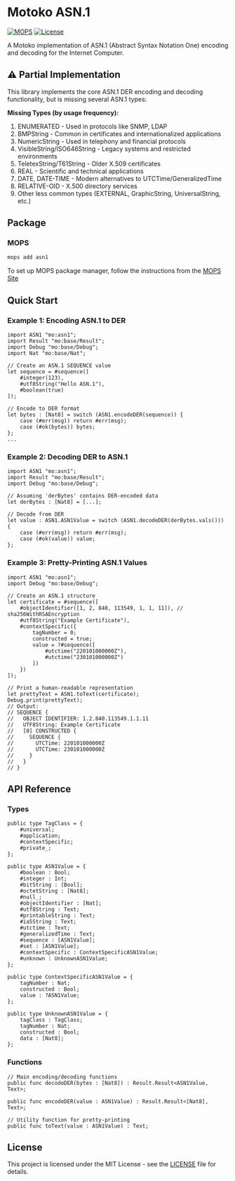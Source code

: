 # Motoko ASN.1

[![MOPS](https://img.shields.io/badge/MOPS-asn1-blue)](https://mops.one/asn1)
[![License](https://img.shields.io/badge/license-MIT-blue.svg)](https://github.com/yourusername/motoko_asn1/blob/main/LICENSE)

A Motoko implementation of ASN.1 (Abstract Syntax Notation One) encoding and decoding for the Internet Computer.

## ⚠️ Partial Implementation

This library implements the core ASN.1 DER encoding and decoding functionality, but is missing several ASN.1 types:

**Missing Types (by usage frequency):**

1. ENUMERATED - Used in protocols like SNMP, LDAP
2. BMPString - Common in certificates and internationalized applications
3. NumericString - Used in telephony and financial protocols
4. VisibleString/ISO646String - Legacy systems and restricted environments
5. TeletexString/T61String - Older X.509 certificates
6. REAL - Scientific and technical applications
7. DATE, DATE-TIME - Modern alternatives to UTCTime/GeneralizedTime
8. RELATIVE-OID - X.500 directory services
9. Other less common types (EXTERNAL, GraphicString, UniversalString, etc.)

## Package

### MOPS

```bash
mops add asn1
```

To set up MOPS package manager, follow the instructions from the [MOPS Site](https://mops.one)

## Quick Start

### Example 1: Encoding ASN.1 to DER

```motoko
import ASN1 "mo:asn1";
import Result "mo:base/Result";
import Debug "mo:base/Debug";
import Nat "mo:base/Nat";

// Create an ASN.1 SEQUENCE value
let sequence = #sequence([
    #integer(123),
    #utf8String("Hello ASN.1"),
    #boolean(true)
]);

// Encode to DER format
let bytes : [Nat8] = switch (ASN1.encodeDER(sequence)) {
    case (#err(msg)) return #err(msg);
    case (#ok(bytes)) bytes;
};
...
```

### Example 2: Decoding DER to ASN.1

```motoko
import ASN1 "mo:asn1";
import Result "mo:base/Result";
import Debug "mo:base/Debug";

// Assuming 'derBytes' contains DER-encoded data
let derBytes : [Nat8] = [...];

// Decode from DER
let value : ASN1.ASN1Value = switch (ASN1.decodeDER(derBytes.vals())) {
    case (#err(msg)) return #err(msg);
    case (#ok(value)) value;
};
```

### Example 3: Pretty-Printing ASN.1 Values

```motoko
import ASN1 "mo:asn1";
import Debug "mo:base/Debug";

// Create an ASN.1 structure
let certificate = #sequence([
    #objectIdentifier([1, 2, 840, 113549, 1, 1, 11]), // sha256WithRSAEncryption
    #utf8String("Example Certificate"),
    #contextSpecific({
        tagNumber = 0;
        constructed = true;
        value = ?#sequence([
            #utctime("220101000000Z"),
            #utctime("230101000000Z")
        ])
    })
]);

// Print a human-readable representation
let prettyText = ASN1.toText(certificate);
Debug.print(prettyText);
// Output:
// SEQUENCE {
//   OBJECT IDENTIFIER: 1.2.840.113549.1.1.11
//   UTF8String: Example Certificate
//   [0] CONSTRUCTED {
//     SEQUENCE {
//       UTCTime: 220101000000Z
//       UTCTime: 230101000000Z
//     }
//   }
// }
```

## API Reference

### Types

```motoko
public type TagClass = {
    #universal;
    #application;
    #contextSpecific;
    #private_;
};

public type ASN1Value = {
    #boolean : Bool;
    #integer : Int;
    #bitString : [Bool];
    #octetString : [Nat8];
    #null_;
    #objectIdentifier : [Nat];
    #utf8String : Text;
    #printableString : Text;
    #ia5String : Text;
    #utctime : Text;
    #generalizedTime : Text;
    #sequence : [ASN1Value];
    #set : [ASN1Value];
    #contextSpecific : ContextSpecificASN1Value;
    #unknown : UnknownASN1Value;
};

public type ContextSpecificASN1Value = {
    tagNumber : Nat;
    constructed : Bool;
    value : ?ASN1Value;
};

public type UnknownASN1Value = {
    tagClass : TagClass;
    tagNumber : Nat;
    constructed : Bool;
    data : [Nat8];
};
```

### Functions

```motoko
// Main encoding/decoding functions
public func decodeDER(bytes : [Nat8]) : Result.Result<ASN1Value, Text>;

public func encodeDER(value : ASN1Value) : Result.Result<[Nat8], Text>;

// Utility function for pretty-printing
public func toText(value : ASN1Value) : Text;
```

## License

This project is licensed under the MIT License - see the [LICENSE](LICENSE) file for details.
